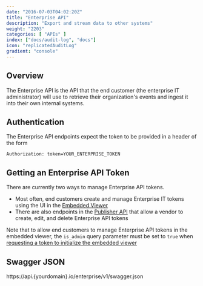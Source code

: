 ```yaml
---
date: "2016-07-03T04:02:20Z"
title: "Enterprise API"
description: "Export and stream data to other systems"
weight: "2203"
categories: [ "APIs" ]
index: ["docs/audit-log", "docs"]
icon: "replicatedAuditLog"
gradient: "console"
---
```


## Overview

The Enterprise API is the API that the end customer (the enterprise IT administrator) will use to retrieve their organization's events and ingest it into their own internal systems.

## Authentication

The Enterprise API endpoints expect the token to be provided in a header of the form

```
Authorization: token=YOUR_ENTERPRISE_TOKEN
```


## Getting an Enterprise API Token

There are currently two ways to manage Enterprise API tokens.

- Most often, end customers create and manage Enterprise IT tokens using the UI in the [Embedded Viewer](/documentation/getting-started/embedded-viewer)
- There are also endpoints in the [Publisher API](/documentation/apis/publisher-api) that
allow a vendor to create, edit, and delete Enterprise API tokens


Note that to allow end customers to manage Enterprise API tokens in the embedded viewer,
the `is_admin` query parameter must be set to `true` when [requesting a token to initialize the embedded viewer](https://retraced.readme.io/reference#publisherv1projectprojectidviewertoken)

## Swagger JSON
https://api.{yourdomain}.io/enterprise/v1/swagger.json
